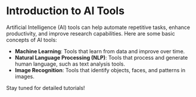 # Introduction to AI Tools

Artificial Intelligence (AI) tools can help automate repetitive tasks, enhance productivity, and improve research capabilities. Here are some basic concepts of AI tools:
- **Machine Learning**: Tools that learn from data and improve over time.
- **Natural Language Processing (NLP)**: Tools that process and generate human language, such as text analysis tools.
- **Image Recognition**: Tools that identify objects, faces, and patterns in images.

Stay tuned for detailed tutorials!

